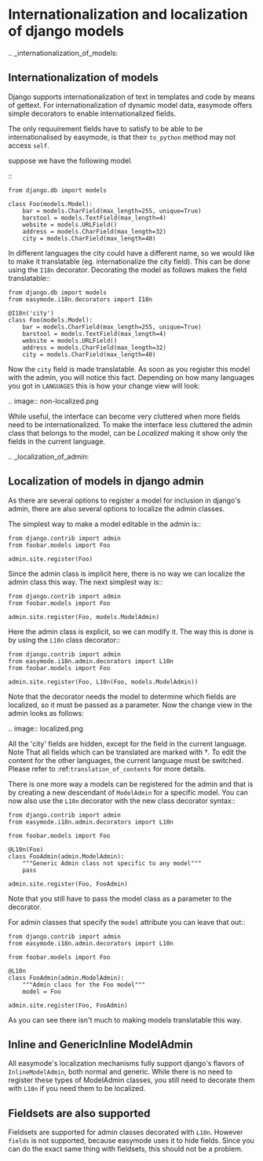 Internationalization and localization of django models
======================================================

.. _internationalization_of_models:

Internationalization of models
------------------------------

Django supports internationalization of text in templates and code by means of
gettext. For internationalization of dynamic model data, easymode offers simple
decorators to enable internationalized fields.

The only requuirement fields have to satisfy to be able to be internationalised
by easymode, is that their ``to_python`` method may not access ``self``.

suppose we have the following model.

::
    
    from django.db import models

    class Foo(models.Model):
        bar = models.CharField(max_length=255, unique=True)
        barstool = models.TextField(max_length=4)
        website = models.URLField()
        address = models.CharField(max_length=32)
        city = models.CharField(max_length=40)


In different languages the city could have a different name, so we would like to 
make it translatable (eg. internationalize the city field). This can be done using
the ``I18n`` decorator. Decorating the model as follows makes the field translatable::

    from django.db import models
    from easymode.i18n.decorators import I18n

    @I18n('city')
    class Foo(models.Model):
        bar = models.CharField(max_length=255, unique=True)
        barstool = models.TextField(max_length=4)
        website = models.URLField()
        address = models.CharField(max_length=32)
        city = models.CharField(max_length=40)
    
Now the ``city`` field is made translatable. As soon as you register this model 
with the admin, you will notice this fact. Depending on how many languages you got
in ``LANGUAGES`` this is how your change view will look:

.. image:: non-localized.png

While useful, the interface can become very cluttered when more fields need to
be internationalized. To make the interface less cluttered the admin class that
belongs to the model, can be *Localized* making it show only the fields in the
current language.

.. _localization_of_admin:

Localization of models in django admin
--------------------------------------

As there are several options to register a model for inclusion in django's admin,
there are also several options to localize the admin classes.

The simplest way to make a model editable in the admin is::

    from django.contrib import admin
    from foobar.models import Foo

    admin.site.register(Foo)

Since the admin class is implicit here, there is no way we can localize the
admin class this way. The next simplest way is::

    from django.contrib import admin
    from foobar.models import Foo

    admin.site.register(Foo, models.ModelAdmin)

Here the admin class is explicit, so we can modify it. The way this is done is by
using the ``L10n`` class decorator::

    from django.contrib import admin
    from easymode.i18n.admin.decorators import L10n
    from foobar.models import Foo

    admin.site.register(Foo, L10n(Foo, models.ModelAdmin))

Note that the decorator needs the model to determine which fields are localized, so
it must be passed as a parameter. Now the change view in the admin looks as follows:

.. image:: localized.png

All the 'city' fields are hidden, except for the field in the current language. Note
That all fields which can be translated are marked with †. To edit the content for 
the other languages, the current language must be switched. Please refer to 
:ref:`translation_of_contents` for more details.

There is one more way a models can be registered for the admin and that is by creating
a new descendant of ``ModelAdmin`` for a specific model. You can now also use the 
``L10n`` decorator with the new class decorator syntax::

    from django.contrib import admin
    from easymode.i18n.admin.decorators import L10n

    from foobar.models import Foo

    @L10n(Foo)
    class FooAdmin(admin.ModelAdmin):
        """Generic Admin class not specific to any model"""
        pass
    
    admin.site.register(Foo, FooAdmin)

Note that you still have to pass the model class as a parameter to the decorator.

For admin classes that specify the ``model`` attribute you can leave that out::

    from django.contrib import admin
    from easymode.i18n.admin.decorators import L10n

    from foobar.models import Foo

    @L10n
    class FooAdmin(admin.ModelAdmin):
        """Admin class for the Foo model"""
        model = Foo

    admin.site.register(Foo, FooAdmin)

As you can see there isn't much to making models translatable this way.

Inline and GenericInline ModelAdmin
-----------------------------------

All easymode's localization mechanisms fully support django's flavors of
``InlineModelAdmin``, both normal and generic. While there is no need to
register these types of ModelAdmin classes, you still need to decorate them
with ``L10n`` if you need them to be localized.

Fieldsets are also supported
----------------------------

Fieldsets are supported for admin classes decorated with ``L10n``. However ``fields``
is not supported, because easymode uses it to hide fields. Since you can do the exact
same thing with fieldsets, this should not be a problem.